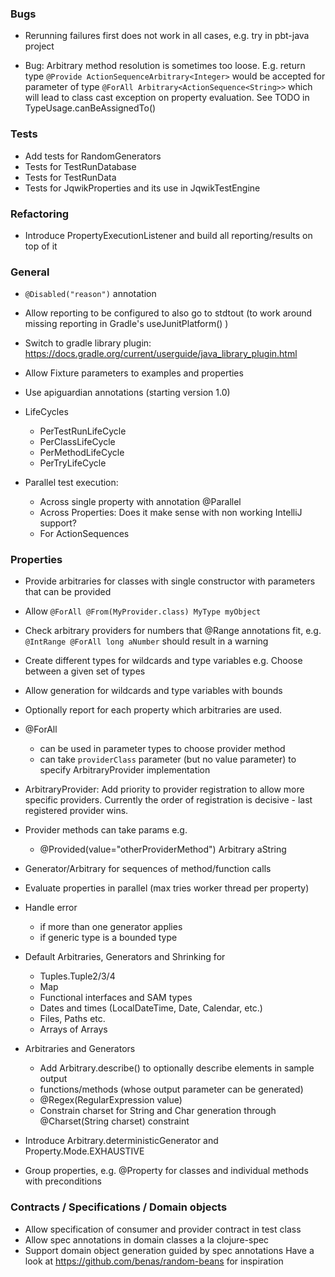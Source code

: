 ### Bugs

- Rerunning failures first does not work in all cases, e.g. try in pbt-java project

- Bug: Arbitrary method resolution is sometimes too loose.
  E.g. return type `@Provide ActionSequenceArbitrary<Integer>` would be accepted
  for parameter of type `@ForAll Arbitrary<ActionSequence<String>>` which will lead
  to class cast exception on property evaluation. See TODO in TypeUsage.canBeAssignedTo()
  
### Tests

- Add tests for RandomGenerators
- Tests for TestRunDatabase
- Tests for TestRunData
- Tests for JqwikProperties and its use in JqwikTestEngine

### Refactoring

- Introduce PropertyExecutionListener and build all reporting/results on top of it

### General

- `@Disabled("reason")` annotation

- Allow reporting to be configured to also go to stdtout 
  (to work around missing reporting in Gradle's useJunitPlatform() )

- Switch to gradle library plugin: 
  https://docs.gradle.org/current/userguide/java_library_plugin.html

- Allow Fixture parameters to examples and properties

- Use apiguardian annotations (starting version 1.0)

- LifeCycles
  - PerTestRunLifeCycle
  - PerClassLifeCycle
  - PerMethodLifeCycle
  - PerTryLifeCycle

- Parallel test execution:
  - Across single property with annotation @Parallel 
  - Across Properties: Does it make sense with non working IntelliJ support?
  - For ActionSequences

### Properties

- Provide arbitraries for classes with single constructor with parameters
  that can be provided

- Allow `@ForAll @From(MyProvider.class) MyType myObject`

- Check arbitrary providers for numbers that @Range annotations fit, e.g.
  `@IntRange @ForAll long aNumber` should result in a warning

- Create different types for wildcards and type variables
  e.g. Choose between a given set of types
  
- Allow generation for wildcards and type variables with bounds

- Optionally report for each property which arbitraries are used.

- @ForAll 
  - can be used in parameter types to choose provider method
  - can take `providerClass` parameter (but no value parameter) 
    to specify ArbitraryProvider implementation

- ArbitraryProvider: Add priority to provider registration to allow more specific providers.
  Currently the order of registration is decisive - last registered provider wins.

- Provider methods can take params e.g.
  - @Provided(value="otherProviderMethod") Arbitrary<String> aString

- Generator/Arbitrary for sequences of method/function calls 

- Evaluate properties in parallel (max tries worker thread per property)

- Handle error
  - if more than one generator applies
  - if generic type is a bounded type

- Default Arbitraries, Generators and Shrinking for
  - Tuples.Tuple2/3/4
  - Map
  - Functional interfaces and SAM types
  - Dates and times (LocalDateTime, Date, Calendar, etc.)
  - Files, Paths etc.
  - Arrays of Arrays

- Arbitraries and Generators
  - Add Arbitrary.describe() to optionally describe elements in sample output
  - functions/methods (whose output parameter can be generated)
  - @Regex(RegularExpression value)
  - Constrain charset for String and Char generation through @Charset(String charset) constraint

- Introduce Arbitrary.deterministicGenerator and Property.Mode.EXHAUSTIVE

- Group properties, e.g. @Property for classes and individual methods with preconditions

### Contracts / Specifications / Domain objects

- Allow specification of consumer and provider contract in test class
- Allow spec annotations in domain classes a la clojure-spec
- Support domain object generation guided by spec annotations
  Have a look at https://github.com/benas/random-beans for inspiration 
